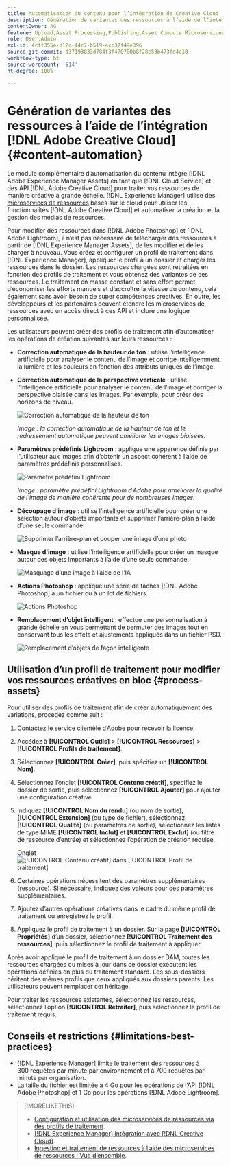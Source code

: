 ```yaml
---
title: Automatisation du contenu pour l’intégration de Creative Cloud
description: Génération de variantes des ressources à l’aide de l’intégration de Creative Cloud
contentOwner: AG
feature: Upload,Asset Processing,Publishing,Asset Compute Microservices,Workflow
role: User,Admin
exl-id: 4cff355e-d12c-44c7-b519-4cc37f49e396
source-git-commit: d37193833d784f3f470780b8f28e53b473fd4e10
workflow-type: ht
source-wordcount: '614'
ht-degree: 100%

---
```


# Génération de variantes des ressources à l’aide de l’intégration [!DNL Adobe Creative Cloud] {#content-automation}

Le module complémentaire d’automatisation du contenu intègre [!DNL Adobe Experience Manager Assets] en tant que [!DNL Cloud Service] et des API [!DNL Adobe Creative Cloud] pour traiter vos ressources de manière créative à grande échelle. [!DNL Experience Manager] utilise des [microservices de ressources](/help/assets/asset-microservices-overview.md) basés sur le cloud pour utiliser les fonctionnalités [!DNL Adobe Creative Cloud] et automatiser la création et la gestion des médias de ressources.

Pour modifier des ressources dans [!DNL Adobe Photoshop] et [!DNL Adobe Lightroom], il n’est pas nécessaire de télécharger des ressources à partir de [!DNL Experience Manager Assets], de les modifier et de les charger à nouveau. Vous créez et configurer un profil de traitement dans [!DNL Experience Manager], appliquer le profil à un dossier et charger les ressources dans le dossier. Les ressources chargées sont retraitées en fonction des profils de traitement et vous obtenez des variantes de ces ressources. Le traitement en masse constant et sans effort permet d’économiser les efforts manuels et d’accroître la vitesse du contenu, cela également sans avoir besoin de super compétences créatives. En outre, les développeurs et les partenaires peuvent étendre les microservices de ressources avec un accès direct à ces API et inclure une logique personnalisée.

Les utilisateurs peuvent créer des profils de traitement afin d’automatiser les opérations de création suivantes sur leurs ressources :

* **Correction automatique de la hauteur de ton** : utilise l’intelligence artificielle pour analyser le contenu de l’image et corrige intelligemment la lumière et les couleurs en fonction des attributs uniques de l’image.

* **Correction automatique de la perspective verticale** : utilise l’intelligence artificielle pour analyser le contenu de l’image et corriger la perspective biaisée dans les images. Par exemple, pour créer des horizons de niveau.

   ![Correction automatique de la hauteur de ton](/help/assets/assets/content-automation-autotone.png)

   *Image : la correction automatique de la hauteur de ton et le redressement automatique peuvent améliorer les images biaisées.*

* **Paramètres prédéfinis Lightroom** : applique une apparence définie par l’utilisateur aux images afin d’obtenir un aspect cohérent à l’aide de paramètres prédéfinis personnalisés.

   ![Paramètre prédéfini Lightroom](/help/assets/assets/content-automation-lrpresets.png)

   *Image : paramètre prédéfini Lightroom d’Adobe pour améliorer la qualité de l’image de manière cohérente pour de nombreuses images.*

* **Découpage d’image** : utilise l’intelligence artificielle pour créer une sélection autour d’objets importants et supprimer l’arrière-plan à l’aide d’une seule commande.

   ![Supprimer l’arrière-plan et couper une image d’une photo](/help/assets/assets/content-automation-backgroundremove.png)

* **Masque d’image** : utilise l’intelligence artificielle pour créer un masque autour des objets importants à l’aide d’une seule commande.

   ![Masquage d’une image à l’aide de l’IA](/help/assets/assets/content-automation-mask.png)

* **Actions Photoshop** : applique une série de tâches [!DNL Adobe Photoshop] à un fichier ou à un lot de fichiers.

   ![Actions Photoshop](/help/assets/assets/content-automation-psactions.png)

* **Remplacement d’objet intelligent** : effectue une personnalisation à grande échelle en vous permettant de permuter des images tout en conservant tous les effets et ajustements appliqués dans un fichier PSD.

   ![Remplacement d’objets de façon intelligente](/help/assets/assets/content-automation-objectreplace.png)

## Utilisation d’un profil de traitement pour modifier vos ressources créatives en bloc {#process-assets}

Pour utiliser des profils de traitement afin de créer automatiquement des variations, procédez comme suit :

1. Contactez [le service clientèle d’Adobe](https://experienceleague.adobe.com/#support) pour recevoir la licence.

1. Accédez à **[!UICONTROL Outils]** > **[!UICONTROL Ressources]** > **[!UICONTROL Profils de traitement]**.

1. Sélectionnez **[!UICONTROL Créer]**, puis spécifiez un **[!UICONTROL Nom]**.

1. Sélectionnez l’onglet **[!UICONTROL Contenu créatif]**, spécifiez le dossier de sortie, puis sélectionnez **[!UICONTROL Ajouter]** pour ajouter une configuration créative.

1. Indiquez **[!UICONTROL Nom du rendu]** (ou nom de sortie), **[!UICONTROL Extension]** (ou type de fichier), sélectionnez **[!UICONTROL Qualité]** (ou paramètres de sortie), sélectionnez les listes de type MIME **[!UICONTROL Inclut]** et **[!UICONTROL Exclut]** (ou filtre de ressource d’entrée) et sélectionnez l’opération de création requise.

   Onglet ![[!UICONTROL Contenu créatif] dans [!UICONTROL Profil de traitement]](assets/creative-processing-profile.png)

1. Certaines opérations nécessitent des paramètres supplémentaires (ressource). Si nécessaire, indiquez des valeurs pour ces paramètres supplémentaires.

1. Ajoutez d’autres opérations créatives dans le cadre du même profil de traitement ou enregistrez le profil.

1. Appliquez le profil de traitement à un dossier. Sur la page **[!UICONTROL Propriétés]** d’un dossier, sélectionnez **[!UICONTROL Traitement des ressources]**, puis sélectionnez le profil de traitement à appliquer.

Après avoir appliqué le profil de traitement à un dossier DAM, toutes les ressources chargées ou mises à jour dans ce dossier exécutent les opérations définies en plus du traitement standard. Les sous-dossiers héritent des mêmes profils que ceux appliqués aux dossiers parents. Les utilisateurs peuvent remplacer cet héritage.

Pour traiter les ressources existantes, sélectionnez les ressources, sélectionnez l’option **[!UICONTROL Retraiter]**, puis sélectionnez le profil de traitement requis.

## Conseils et restrictions {#limitations-best-practices}

* [!DNL Experience Manager] limite le traitement des ressources à 300 requêtes par minute par environnement et à 700 requêtes par minute par organisation.
* La taille du fichier est limitée à 4 Go pour les opérations de l’API [!DNL Adobe Photoshop] et 1 Go pour les opérations [!DNL Adobe Lightroom].

>[!MORELIKETHIS]
>
>* [Configuration et utilisation des microservices de ressources via des profils de traitement](/help/assets/asset-microservices-configure-and-use.md).
>* [ [!DNL Experience Manager] Intégration avec [!DNL Creative Cloud]](/help/assets/aem-cc-integration-best-practices.md).
>* [Ingestion et traitement de ressources à l’aide des microservices de ressources : Vue d’ensemble](/help/assets/asset-microservices-overview.md).

